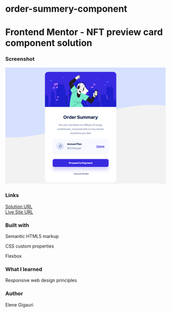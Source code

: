 # order-summery-component

<h1>Frontend Mentor - NFT preview card component solution</h1>

<h3>Screenshot</h3>
<img src="Screenshot.png">

<h3>Links</h3>
<a href="">Solution URL </a>
<br>
<a href=""> Live Site URL</a>

<h3>Built with</h3>

<p>Semantic HTML5 markup</p>
<p>CSS custom properties</p>
<p>Flexbox</p>

<h3>What I learned</h3>

<p> Responsive web design principles </p>

<h3>Author</h3>

<p>Elene Gigauri</p>
